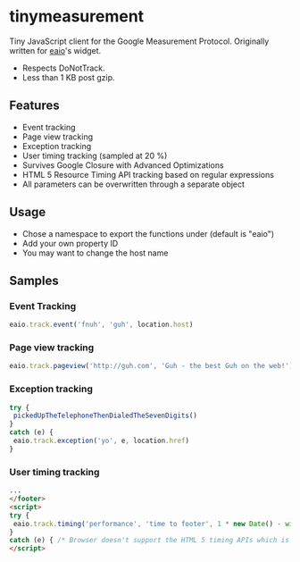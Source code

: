 # tinymeasurement
Tiny JavaScript client for the Google Measurement Protocol. Originally written for [eaio](http://eaio.com)'s widget.

* Respects DoNotTrack.
* Less than 1 KB post gzip.

## Features

* Event tracking
* Page view tracking
* Exception tracking
* User timing tracking (sampled at 20 %)
* Survives Google Closure with Advanced Optimizations
* HTML 5 Resource Timing API tracking based on regular expressions
* All parameters can be overwritten through a separate object

## Usage

- Chose a namespace to export the functions under (default is "eaio")
- Add your own property ID
- You may want to change the host name

## Samples

### Event Tracking

```JavaScript
eaio.track.event('fnuh', 'guh', location.host)
```

### Page view tracking

```JavaScript
eaio.track.pageview('http://guh.com', 'Guh - the best Guh on the web!')
```

### Exception tracking

```JavaScript
try {
 pickedUpTheTelephoneThenDialedTheSevenDigits()
}
catch (e) {
 eaio.track.exception('yo', e, location.href)
}
```

### User timing tracking

```HTML
...
</footer>
<script>
try {
 eaio.track.timing('performance', 'time to footer', 1 * new Date() - window.performance.timing.domInteractive)
}
catch (e) { /* Browser doesn't support the HTML 5 timing APIs which is cool */ }
</script>
```
